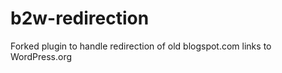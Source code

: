 b2w-redirection
===============

Forked plugin to handle redirection of old blogspot.com links to WordPress.org
